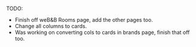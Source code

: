TODO:
- Finish off weB&B Rooms page, add the other pages too.
- Change all columns to cards.
- Was working on converting cols to cards in brands page, finish that off too.